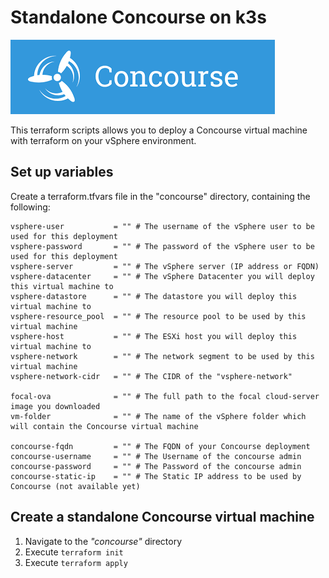 # Standalone Concourse on k3s
![Alt text](https://github.com/mestredelpino/standalone-vms/blob/main/concourse/concourse.png?raw=true "Concourse")

This terraform scripts allows you to deploy a Concourse virtual machine with terraform on your vSphere environment. 

## Set up variables

Create a terraform.tfvars file in the "concourse" directory, containing the following:

```
vsphere-user           = "" # The username of the vSphere user to be used for this deployment
vsphere-password       = "" # The password of the vSphere user to be used for this deployment
vsphere-server         = "" # The vSphere server (IP address or FQDN)
vsphere-datacenter     = "" # The vSphere Datacenter you will deploy this virtual machine to
vsphere-datastore      = "" # The datastore you will deploy this virtual machine to
vsphere-resource_pool  = "" # The resource pool to be used by this virtual machine
vsphere-host           = "" # The ESXi host you will deploy this virtual machine to
vsphere-network        = "" # The network segment to be used by this virtual machine
vsphere-network-cidr   = "" # The CIDR of the "vsphere-network"

focal-ova              = "" # The full path to the focal cloud-server image you downloaded
vm-folder              = "" # The name of the vSphere folder which will contain the Concourse virtual machine

concourse-fqdn         = "" # The FQDN of your Concourse deployment
concourse-username     = "" # The Username of the concourse admin
concourse-password     = "" # The Password of the concourse admin
concourse-static-ip    = "" # The Static IP address to be used by Concourse (not available yet)

```

## Create a standalone Concourse virtual machine

1. Navigate to the *"concourse"* directory
2. Execute `terraform init`
3. Execute `terraform apply`
